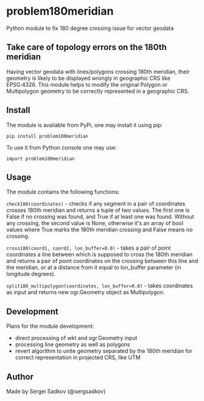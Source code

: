 # problem180meridian
Python module to fix 180 degree crossing issue for vector geodata

## Take care of topology errors on the 180th meridian

Having vector geodata with lines/polygons crossing 180th meridian, their geometry is likely to be displayed wrongly in geographic CRS like EPSG:4326. This module helps to modify the original Polygon or Multipolygon geometry to be correctly represented in a geographic CRS.

## Install

The module is available from PyPi, one may install it using pip:

`pip install problem180meridian`

To use it from Python console one may use:

`import problem180meridian`

## Usage
The module contains the following functions:

`check180(coordinates)` - checks if any segment in a pair of coordinates crosses 180th meridian and returns a tuple of two values. The first one is False if no crossing was found, and True if at least one was found. Without any crossing, the second value is None, otherwise it's an array of bool values where True marks the 180th meridian crossing and False means no crossing.

`cross180(coord1, coord2, lon_buffer=0.0)` - takes a pair of point coordinates a line between which is supposed to cross the 180th meridian and returns a pair of point coordinates on the crossing between this line and the meridian, or at a distance from it equal to lon_buffer parameter (in longitude degrees).

`split180_multipolygon(coordinates, lon_buffer=0.0)` - takes coordinates as input and returns new ogr.Geometry object as Multipolygon.

## Development

Plans for the module development:

- direct processing of wkt and ogr.Geometry input
- processing line geometry as well as polygons
- revert algorithm to unite geometry separated by the 180th meridian for correct representation in projected CRS, like UTM

## Author

Made by Sergei Sadkov (@sergsadkov)
